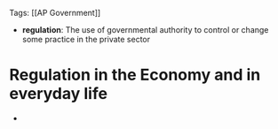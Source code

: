 Tags: [[AP Government]]

- **regulation**: The use of governmental authority to control or change some practice in the private sector

# Regulation in the Economy and in everyday life
- 